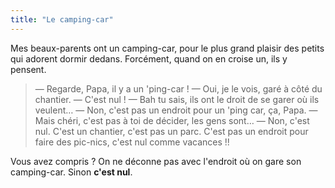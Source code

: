 ```yaml
---
title: "Le camping-car"
---
```


Mes beaux-parents ont un camping-car, pour le plus grand plaisir des petits qui adorent dormir dedans. Forcément, quand on en croise un, ils y pensent.

<!-- more -->

> — Regarde, Papa, il y a un 'ping-car !
> — Oui, je le vois, garé à côté du chantier.
> — C'est nul !
> — Bah tu sais, ils ont le droit de se garer où ils veulent…
> — Non, c'est pas un endroit pour un 'ping car, ça, Papa.
> — Mais chéri, c'est pas à toi de décider, les gens sont…
> — Non, c'est nul. C'est un chantier, c'est pas un parc. C'est pas un endroit pour faire des pic-nics, c'est nul comme vacances !!

Vous avez compris ? On ne déconne pas avec l'endroit où on gare son camping-car. Sinon **c'est nul**.
